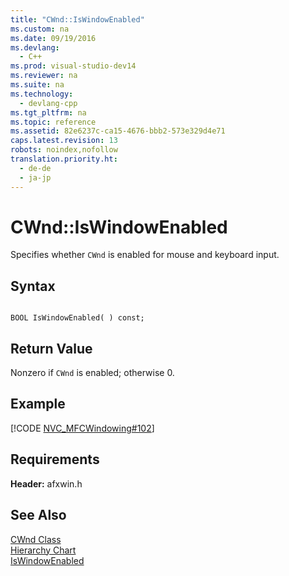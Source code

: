```yaml
---
title: "CWnd::IsWindowEnabled"
ms.custom: na
ms.date: 09/19/2016
ms.devlang: 
  - C++
ms.prod: visual-studio-dev14
ms.reviewer: na
ms.suite: na
ms.technology: 
  - devlang-cpp
ms.tgt_pltfrm: na
ms.topic: reference
ms.assetid: 82e6237c-ca15-4676-bbb2-573e329d4e71
caps.latest.revision: 13
robots: noindex,nofollow
translation.priority.ht: 
  - de-de
  - ja-jp
---
```

# CWnd::IsWindowEnabled
Specifies whether `CWnd` is enabled for mouse and keyboard input.  
  
## Syntax  
  
```  
  
BOOL IsWindowEnabled( ) const;  
```  
  
## Return Value  
 Nonzero if `CWnd` is enabled; otherwise 0.  
  
## Example  
 [!CODE [NVC_MFCWindowing#102](../CodeSnippet/VS_Snippets_Cpp/NVC_MFCWindowing#102)]  
  
## Requirements  
 **Header:** afxwin.h  
  
## See Also  
 [CWnd Class](../vs140/CWnd-Class.md)   
 [Hierarchy Chart](../vs140/Hierarchy-Chart.md)   
 [IsWindowEnabled](http://msdn.microsoft.com/library/windows/desktop/ms646303)